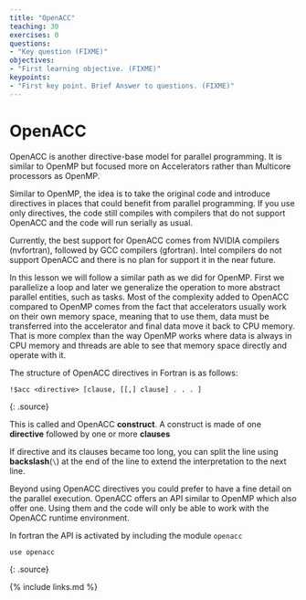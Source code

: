 ```yaml
---
title: "OpenACC"
teaching: 30
exercises: 0
questions:
- "Key question (FIXME)"
objectives:
- "First learning objective. (FIXME)"
keypoints:
- "First key point. Brief Answer to questions. (FIXME)"
---
```


# OpenACC

OpenACC is another directive-base model for parallel programming.
It is similar to OpenMP but focused more on Accelerators rather than Multicore processors as OpenMP.

Similar to OpenMP, the idea is to take the original code and introduce directives in places that could benefit from parallel programming.
If you use only directives, the code still compiles with compilers that do not support OpenACC and the code will run serially as usual.

Currently, the best support for OpenACC comes from NVIDIA compilers (nvfortran), followed by GCC compilers (gfortran). Intel compilers do not support OpenACC and there is no plan for support it in the near future.

In this lesson we will follow a similar path as we did for OpenMP.
First we parallelize a loop and later we generalize the operation to more abstract parallel entities, such as tasks.
Most of the complexity added to OpenACC compared to OpenMP comes from the fact that accelerators usually work on their own memory space, meaning that to use them, data must be transferred into the accelerator and final data move it back to CPU memory.
That is more complex than the way OpenMP works where data is always in CPU memory and threads are able to see that memory space directly and operate with it.

The structure of OpenACC directives in Fortran is as follows:

~~~
!$acc <directive> [clause, [[,] clause] . . . ]
~~~
{: .source}

This is called and OpenACC **construct**.
A construct is made of one **directive** followed by one or more **clauses**

If directive and its clauses became too long, you can split the line using **backslash**(``\``) at the end of the line to extend the interpretation to the next line.


Beyond using OpenACC directives you could prefer to have  a fine detail on the parallel execution.
OpenACC offers an API similar to OpenMP which also offer one.
Using them and the code will only be able to work with the OpenACC runtime environment.

In fortran the API is activated by including the module ``openacc``

~~~
use openacc
~~~
{: .source}



{% include links.md %}

